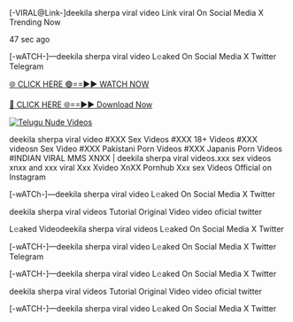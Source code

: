 [-VIRAL@Link-]deekila sherpa viral video Link viral On Social Media X Trending Now


47 sec ago

[-wATCH-]—deekila sherpa viral video L𝚎aked On Social Media X Twitter Telegram

[🌐 CLICK HERE 🟢==►► WATCH NOW](https://viral-xone.blogspot.com/2025/01/valovideo.html)

[🔴 CLICK HERE 🌐==►► Download Now](https://viral-xone.blogspot.com/2025/01/valovideo.html)

[![Telugu Nude Videos](https://i.imgur.com/dJHk4Zq.gif)](https://viral-xone.blogspot.com/2025/01/valovideo.html)

deekila sherpa viral video #XXX Sex Videos #XXX 18+ Videos #XXX videosn Sex Video #XXX Pakistani Porn Videos #XXX Japanis Porn Videos #INDIAN VIRAL MMS XNXX | deekila sherpa viral videos.xxx sex videos xnxx and xxx viral Xxx Xvideo XnXX Pornhub Xxx sex Videos Official on Instagram

[-wATCh-]—deekila sherpa viral video L𝚎aked On Social Media X Twitter

deekila sherpa viral videos Tutorial Original Video video oficial twitter

L𝚎aked Videodeekila sherpa viral videos L𝚎aked On Social Media X Twitter

[-wATCH-]—deekila sherpa viral video L𝚎aked On Social Media X Twitter Telegram

[-wATCH-]—deekila sherpa viral video L𝚎aked On Social Media X Twitter

deekila sherpa viral videos Tutorial Original Video video oficial twitter

[-wATCH-]—deekila sherpa viral video L𝚎aked On Social Media X Twitter